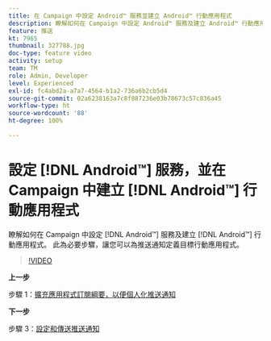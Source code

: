 ```yaml
---
title: 在 Campaign 中設定 Android™ 服務並建立 Android™ 行動應用程式
description: 瞭解如何在 Campaign 中設定 Android™ 服務及建立 Android™ 行動應用程式。
feature: 推送
kt: 7965
thumbnail: 327788.jpg
doc-type: feature video
activity: setup
team: TM
role: Admin, Developer
level: Experienced
exl-id: fc4abd2a-a7a7-4564-b1a2-736a6b2cb5d4
source-git-commit: 02a6238163a7c8f887236e03b78673c57c836a45
workflow-type: ht
source-wordcount: '88'
ht-degree: 100%

---
```


# 設定 [!DNL Android™] 服務，並在 Campaign 中建立 [!DNL Android™] 行動應用程式

瞭解如何在 Campaign 中設定 [!DNL Android™] 服務及建立 [!DNL Android™] 行動應用程式。 此為必要步驟，讓您可以為推送通知定義目標行動應用程式。

>[!VIDEO](https://video.tv.adobe.com/v/327788?quality=12)

**上一步**

步驟 1：[擴充應用程式訂閱綱要，以便個人化推送通知](/help/tutorial-get-started-with-push-notifications-for-android/extend-the-app-subscription-schema.md)

**下一步**

步驟 3：[設定和傳送推送通知](/help/tutorial-get-started-with-push-notifications-for-android/configure-and-send-push-notifications.md)
